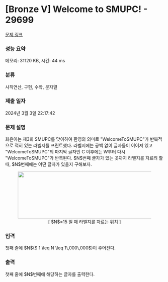 # [Bronze V] Welcome to SMUPC! - 29699 

[문제 링크](https://www.acmicpc.net/problem/29699) 

### 성능 요약

메모리: 31120 KB, 시간: 44 ms

### 분류

사칙연산, 구현, 수학, 문자열

### 제출 일자

2024년 3월 3일 22:17:42

### 문제 설명

<p>화은이는 제3회 SMUPC를 맞이하여 환영의 의미로 "WelcomeToSMUPC"가 반복적으로 적혀 있는 라벨지를 프린트했다. 라벨지에는 공백 없이 글자들이 이어져 있고 "WelcomeToSMUPC"의 마지막 글자인 C 이후에는 W부터 다시 "WelcomeToSMUPC"가 반복된다. $N$번째 글자가 있는 곳까지 라벨지를 자르려 할 때, $N$번째에는 어떤 글자가 있을지 구해보자.</p>

<figure align="center"><img alt="" src="" style="width: 480px; height: 149px;">
<figcaption align="center">[ $N$=15 일 때 라벨지를 자르는 위치 ]</figcaption>
</figure>

### 입력 

 <p>첫째 줄에 $N$($ 1 \leq N \leq 1\,000\,000$)이 주어진다. </p>

### 출력 

 <p>첫째 줄에 $N$번째에 해당하는 글자를 출력한다.</p>

